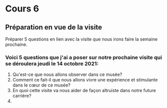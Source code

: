 # Cours 6
## Préparation en vue de la visite
Préparer 5 questions en lien avec la visite que nous irons faire la semaine prochaine. 

### Voici 5 questions que j'ai a poser sur notre prochaine visite qui se déroulera jeudi le 14 octobre 2021:
1. Qu'est-ce que nous allons observer dans ce musée?
2. Comment ce fait-il que nous allons vivre une expérience et stimulante dans le cœur de ce musée?
3. En quoi cette visite va nous aider de façon altruiste dans notre future carrière?
4. 

